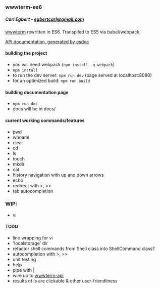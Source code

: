 ### wwwterm-es6
##### Carl Egbert - egbertcarl@gmail.com

[wwwterm](https://github.com/carlegbert/wwwterm) rewritten in ES6. Transpiled to ES5 via babel/webpack.

[API documentation, generated by esdoc](https://carlegbert.github.io/wwwterm-es6)

#### building the project

* you will need webpack (`npm install -g webpack`)
* `npm install`
* to run the dev server: `npm run dev` (page served at localhost:8080)
* for an optimized build: `npm run build`

#### building documentation page

* `npm run doc`
* docs will be in docs/

#### current working commands/features

* pwd
* whoami
* clear
* cd
* ls
* touch
* mkdir
* cat
* history navigation with up and down arrows
* echo
* redirect with >, >>
* tab autocompletion

### WIP:
* vi

#### TODO
* line wrapping for vi
* 'localstorage' dir
* refactor shell commands from Shell class into ShellCommand class?
* autocompletion with >, >>
* unit testing
* help
* pipe with |
* wire up to [wwwterm-api](https://github.com/carlegbert/wwwterm-api)
* results of ls are clickable & other user-friendliness
